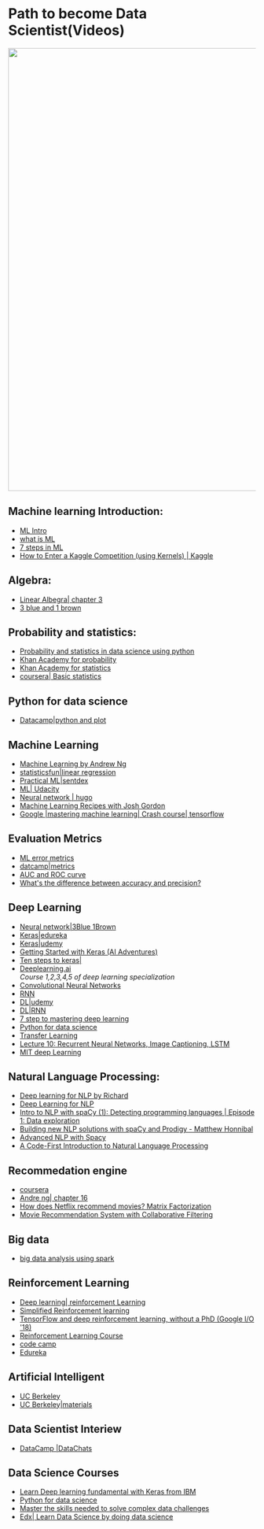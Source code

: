 
#  Path to become Data Scientist(Videos)
<img src="https://github.com/thepradip/Data-Science-Video-resources/blob/master/AI6.jpg"  width="900"/>




## Machine learning Introduction:
- [ML Intro](https://www.youtube.com/watch?v=PPLop4L2eGk&list=PLLssT5z_DsK-h9vYZkQkYNWcItqhlRJLN&index=1)
- [what is ML](https://www.youtube.com/watch?v=HcqpanDadyQ&list=PLMUdwhLW7A0icUPn6LT5Zj0rDqZ2OOP8Y&index=7)
- [7 steps in ML](https://www.youtube.com/watch?v=nKW8Ndu7Mjw&list=PLMUdwhLW7A0icUPn6LT5Zj0rDqZ2OOP8Y&index=3)
- [How to Enter a Kaggle Competition (using Kernels) | Kaggle](https://www.youtube.com/watch?v=GJBOMWpLpTQ)


## Algebra:
- [Linear Albegra| chapter 3](https://www.youtube.com/watch?v=Dft1cqjwlXE&list=PLLssT5z_DsK-h9vYZkQkYNWcItqhlRJLN&index=12)
- [ 3 blue and 1 brown ](https://www.youtube.com/playlist?list=PLZHQObOWTQDPD3MizzM2xVFitgF8hE_ab)
## Probability and statistics: <br>
- [Probability and statistics in data science using python](https://www.edx.org/course/probability-and-statistics-in-data-science-using-python-2)<br>
- [Khan Academy for probability](https://www.youtube.com/playlist?list=PLC58778F28211FA19) <br>
- [Khan Academy for statistics](https://www.youtube.com/watch?v=uhxtUt_-GyM&list=PL1328115D3D8A2566)<br>
- [coursera| Basic statistics](https://www.coursera.org/learn/basic-statistics)<br>
## Python for data science
- [Datacamp|python and plot](https://www.youtube.com/watch?v=-Rf4fZDQ0yw&list=PLjgj6kdf_snaw8QnlhK5f3DzFDFKDU5f4)

## Machine Learning <br>

- [Machine Learning by Andrew Ng](https://www.youtube.com/playlist?list=PLLssT5z_DsK-h9vYZkQkYNWcItqhlRJLN)<br>
- [statisticsfun|linear regression](https://www.youtube.com/playlist?list=PLF596A4043DBEAE9C)<br>
- [Practical ML|sentdex](https://www.youtube.com/watch?v=OGxgnH8y2NM&list=PLQVvvaa0QuDfKTOs3Keq_kaG2P55YRn5v)
- [ML| Udacity](https://classroom.udacity.com/courses/ud120)
- [Neural network | hugo](https://www.youtube.com/watch?list=PL6Xpj9I5qXYEcOhn7TqghAJ6NAPrNmUBH&v=SGZ6BttHMPw)
- [Machine Learning Recipes with Josh Gordon](https://www.youtube.com/watch?v=cKxRvEZd3Mw&list=PLOU2XLYxmsIIuiBfYad6rFYQU_jL2ryal)
- [Google |mastering machine learning| Crash course| tensorflow](https://developers.google.com/machine-learning/crash-course/ml-intro)
## Evaluation Metrics
- [ML error metrics](https://www.youtube.com/watch?v=aDW44NPhNw0&list=PLs8w1Cdi-zvY9ICoYqu1XV0YoTQgShXw2)
- [datcamp|metrics](https://www.youtube.com/watch?v=85dtiMz9tSo&t=950s)
- [AUC and ROC curve](https://www.youtube.com/watch?v=OAl6eAyP-yo)
- [What's the difference between accuracy and precision?](https://www.youtube.com/watch?v=hRAFPdDppzs)
 ## Deep Learning 
 - [Neural network|3Blue 1Brown](https://www.youtube.com/watch?v=aircAruvnKk&list=PLZHQObOWTQDNU6R1_67000Dx_ZCJB-3pi)
 - [Keras|edureka](https://www.youtube.com/watch?v=XNKeayZW4dY)
  - [Keras|udemy](https://www.youtube.com/watch?v=7x2YZhEj9Dw)
  - [Getting Started with Keras (AI Adventures)](https://www.youtube.com/watch?v=J6Ok8p463C4)
  - [Ten steps to keras|](https://www.youtube.com/watch?v=FrkYu2zVUyM)
- [Deeplearning.ai](https://www.youtube.com/channel/UCcIXc5mJsHVYTZR1maL5l9w)<br>
<i>Course 1,2,3,4,5 of deep learning specialization</i> <br>
- [Convolutional Neural Networks](https://www.youtube.com/watch?v=LxfUGhug-iQ&list=PLkt2uSq6rBVctENoVBg1TpCC7OQi31AlC&index=8&t=0s)<br>
- [RNN](https://www.youtube.com/watch?v=yCC09vCHzF8&t=58s)<br>
- [DL|udemy](https://www.youtube.com/watch?v=BR9h47Jtqyw)
- [DL|RNN](https://www.youtube.com/watch?v=UNmqTiOnRfg)
- [7 step to mastering deep learning](https://www.kdnuggets.com/2017/10/seven-steps-deep-learning-keras.html)
 - [Python for data science](https://www.edx.org/professional-certificate/python-data-science)<br>
 - [Transfer Learning](https://www.youtube.com/watch?v=mPFq5KMxKVw&t=1s)<br>
 - [Lecture 10: Recurrent Neural Networks, Image Captioning, LSTM](https://www.youtube.com/watch?v=yCC09vCHzF8&list=PLkt2uSq6rBVctENoVBg1TpCC7OQi31AlC&index=11&t=0s)<br>
- [MIT deep Learning](https://www.youtube.com/playlist?list=PLrAXtmErZgOeiKm4sgNOknGvNjby9efdf) <br>

## Natural Language Processing:
 - [Deep learning for NLP by Richard](https://www.youtube.com/watch?v=oGk1v1jQITw)<br>
 - [Deep Learning for NLP](https://www.youtube.com/watch?v=kZteabVD8sU&list=PLcGUo322oqu9n4i0X3cRJgKyVy7OkDdoi&index=1)
 - [Intro to NLP with spaCy (1): Detecting programming languages | Episode 1: Data exploration](https://www.youtube.com/watch?time_continue=815&v=WnGPv6HnBok)
 - [Building new NLP solutions with spaCy and Prodigy - Matthew Honnibal](https://www.youtube.com/watch?time_continue=234&v=jpWqz85F_4Y)
- [ Advanced NLP with Spacy ](https://course.spacy.io/)
- [A Code-First Introduction to Natural Language Processing](https://www.fast.ai/2019/07/08/fastai-nlp/)
## Recommedation engine
- [coursera](https://www.coursera.org/specializations/recommender-systems)
- [Andre ng| chapter 16](https://www.youtube.com/watch?v=giIXNoiqO_U&list=PLLssT5z_DsK-h9vYZkQkYNWcItqhlRJLN&index=96)
- [How does Netflix recommend movies? Matrix Factorization](https://www.youtube.com/watch?v=ZspR5PZemcs)
- [Movie Recommendation System with Collaborative Filtering](https://www.youtube.com/watch?v=3ecNC-So0r4)

## Big data
- [big data analysis using spark](https://www.edx.org/course/big-data-analytics-using-spark-uc-san-diegox-dse230x)<br>
## Reinforcement Learning
- [Deep learning| reinforcement Learning](http://videolectures.net/deeplearning2017_montreal/)
- [Simplified Reinforcement learning](https://www.youtube.com/watch?v=e3Jy2vShroE)
- [TensorFlow and deep reinforcement learning, without a PhD (Google I/O '18)](https://www.youtube.com/watch?v=t1A3NTttvBA&t=772s)
- [Reinforcement Learning Course](https://www.youtube.com/watch?v=ELE2_Mftqoc&t=1845s)
- [code camp](https://www.youtube.com/watch?v=ELE2_Mftqoc&t=3647s)
- [Edureka](https://www.youtube.com/watch?v=LzaWrmKL1Z4)
## Artificial Intelligent
- [UC Berkeley](http://ai.berkeley.edu/lecture_videos.html)
- [UC Berkeley|materials](http://www0.cs.ucl.ac.uk/staff/d.silver/web/Teaching.html)
## Data Scientist Interiew
- [DataCamp |DataChats](https://www.youtube.com/watch?v=YVMlyOh_eyk&list=PLjgj6kdf_snYAqMEWOlql_DVMPbh8dtP1)
## Data Science Courses
  - [Learn Deep learning fundamental with Keras from IBM](https://www.edx.org/course/deep-learning-fundamentals-with-keras)
   - [Python for data science](https://www.edx.org/professional-certificate/python-data-science)<br>
- [Master the skills needed to solve complex data challenges](https://www.edx.org/micromasters/mitx-statistics-and-data-science)
- [Edx| Learn Data Science by doing data science](https://www.edx.org/micromasters/uc-san-diegox-data-science)
